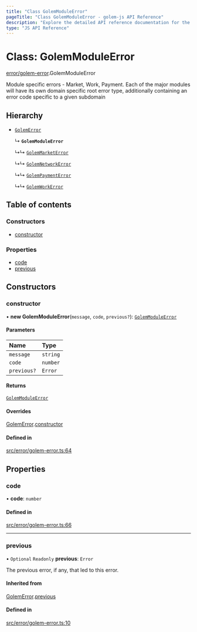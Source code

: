 ```yaml
---
title: "Class GolemModuleError"
pageTitle: "Class GolemModuleError - golem-js API Reference"
description: "Explore the detailed API reference documentation for the Class GolemModuleError within the golem-js SDK for the Golem Network."
type: "JS API Reference"
---
```

# Class: GolemModuleError

[error/golem-error](../modules/error_golem_error).GolemModuleError

Module specific errors - Market, Work, Payment.
Each of the major modules will have its own domain specific root error type,
additionally containing an error code specific to a given subdomain

## Hierarchy

- [`GolemError`](error_golem_error.GolemError)

  ↳ **`GolemModuleError`**

  ↳↳ [`GolemMarketError`](market_error.GolemMarketError)

  ↳↳ [`GolemNetworkError`](network_error.GolemNetworkError)

  ↳↳ [`GolemPaymentError`](payment_error.GolemPaymentError)

  ↳↳ [`GolemWorkError`](task_error.GolemWorkError)

## Table of contents

### Constructors

- [constructor](error_golem_error.GolemModuleError#constructor)

### Properties

- [code](error_golem_error.GolemModuleError#code)
- [previous](error_golem_error.GolemModuleError#previous)

## Constructors

### constructor

• **new GolemModuleError**(`message`, `code`, `previous?`): [`GolemModuleError`](error_golem_error.GolemModuleError)

#### Parameters

| Name | Type |
| :------ | :------ |
| `message` | `string` |
| `code` | `number` |
| `previous?` | `Error` |

#### Returns

[`GolemModuleError`](error_golem_error.GolemModuleError)

#### Overrides

[GolemError](error_golem_error.GolemError).[constructor](error_golem_error.GolemError#constructor)

#### Defined in

[src/error/golem-error.ts:64](https://github.com/golemfactory/golem-js/blob/7cee55b/src/error/golem-error.ts#L64)

## Properties

### code

• **code**: `number`

#### Defined in

[src/error/golem-error.ts:66](https://github.com/golemfactory/golem-js/blob/7cee55b/src/error/golem-error.ts#L66)

___

### previous

• `Optional` `Readonly` **previous**: `Error`

The previous error, if any, that led to this error.

#### Inherited from

[GolemError](error_golem_error.GolemError).[previous](error_golem_error.GolemError#previous)

#### Defined in

[src/error/golem-error.ts:10](https://github.com/golemfactory/golem-js/blob/7cee55b/src/error/golem-error.ts#L10)

